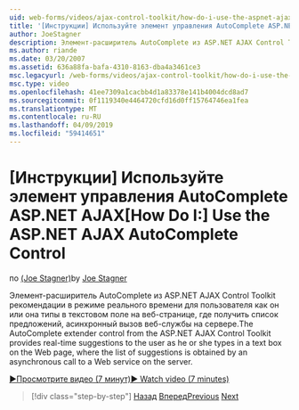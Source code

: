 ```yaml
---
uid: web-forms/videos/ajax-control-toolkit/how-do-i-use-the-aspnet-ajax-autocomplete-control
title: '[Инструкции] Используйте элемент управления AutoComplete ASP.NET AJAX | Документация Майкрософт'
author: JoeStagner
description: Элемент-расширитель AutoComplete из ASP.NET AJAX Control Toolkit рекомендации в режиме реального времени для пользователя как он или она типы в текстовом поле в мы...
ms.author: riande
ms.date: 03/20/2007
ms.assetid: 636a88fa-bafa-4310-8163-dba4a3461ce3
msc.legacyurl: /web-forms/videos/ajax-control-toolkit/how-do-i-use-the-aspnet-ajax-autocomplete-control
msc.type: video
ms.openlocfilehash: 41ee7309a1cacbb4d1a83378e141b4004dcd8ad7
ms.sourcegitcommit: 0f1119340e4464720cfd16d0ff15764746ea1fea
ms.translationtype: MT
ms.contentlocale: ru-RU
ms.lasthandoff: 04/09/2019
ms.locfileid: "59414651"
---
```

# <a name="how-do-i-use-the-aspnet-ajax-autocomplete-control"></a><span data-ttu-id="74cc0-103">[Инструкции] Используйте элемент управления AutoComplete ASP.NET AJAX</span><span class="sxs-lookup"><span data-stu-id="74cc0-103">[How Do I:] Use the ASP.NET AJAX AutoComplete Control</span></span>

<span data-ttu-id="74cc0-104">по [(Joe Stagner)](https://github.com/JoeStagner)</span><span class="sxs-lookup"><span data-stu-id="74cc0-104">by [Joe Stagner](https://github.com/JoeStagner)</span></span>

<span data-ttu-id="74cc0-105">Элемент-расширитель AutoComplete из ASP.NET AJAX Control Toolkit рекомендации в режиме реального времени для пользователя как он или она типы в текстовом поле на веб-странице, где получить список предложений, асинхронный вызов веб-службы на сервере.</span><span class="sxs-lookup"><span data-stu-id="74cc0-105">The AutoComplete extender control from the ASP.NET AJAX Control Toolkit provides real-time suggestions to the user as he or she types in a text box on the Web page, where the list of suggestions is obtained by an asynchronous call to a Web service on the server.</span></span>

[<span data-ttu-id="74cc0-106">&#9654;Просмотрите видео (7 минут)</span><span class="sxs-lookup"><span data-stu-id="74cc0-106">&#9654; Watch video (7 minutes)</span></span>](https://channel9.msdn.com/Blogs/ASP-NET-Site-Videos/how-do-i-use-the-aspnet-ajax-autocomplete-control)

> [!div class="step-by-step"]
> <span data-ttu-id="74cc0-107">[Назад](how-do-i-use-the-aspnet-ajax-slider-control.md)
> [Вперед](how-do-i-configure-the-aspnet-ajax-calendar-control.md)</span><span class="sxs-lookup"><span data-stu-id="74cc0-107">[Previous](how-do-i-use-the-aspnet-ajax-slider-control.md)
[Next](how-do-i-configure-the-aspnet-ajax-calendar-control.md)</span></span>
